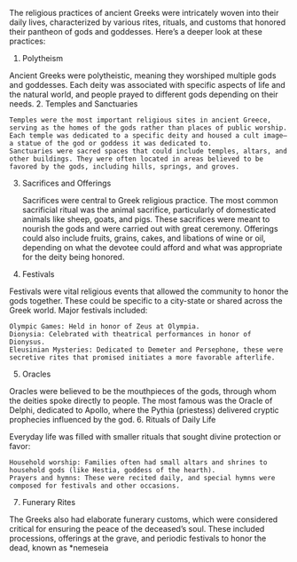 The religious practices of ancient Greeks were intricately woven into their daily lives, characterized by various rites, rituals, and customs that honored their pantheon of gods and goddesses. Here’s a deeper look at these practices:
1. Polytheism

Ancient Greeks were polytheistic, meaning they worshiped multiple gods and goddesses. Each deity was associated with specific aspects of life and the natural world, and people prayed to different gods depending on their needs.
2. Temples and Sanctuaries

    Temples were the most important religious sites in ancient Greece, serving as the homes of the gods rather than places of public worship. Each temple was dedicated to a specific deity and housed a cult image—a statue of the god or goddess it was dedicated to.
    Sanctuaries were sacred spaces that could include temples, altars, and other buildings. They were often located in areas believed to be favored by the gods, including hills, springs, and groves.

3. Sacrifices and Offerings

    Sacrifices were central to Greek religious practice. The most common sacrificial ritual was the animal sacrifice, particularly of domesticated animals like sheep, goats, and pigs. These sacrifices were meant to nourish the gods and were carried out with great ceremony.
    Offerings could also include fruits, grains, cakes, and libations of wine or oil, depending on what the devotee could afford and what was appropriate for the deity being honored.

4. Festivals

Festivals were vital religious events that allowed the community to honor the gods together. These could be specific to a city-state or shared across the Greek world. Major festivals included:

    Olympic Games: Held in honor of Zeus at Olympia.
    Dionysia: Celebrated with theatrical performances in honor of Dionysus.
    Eleusinian Mysteries: Dedicated to Demeter and Persephone, these were secretive rites that promised initiates a more favorable afterlife.

5. Oracles

Oracles were believed to be the mouthpieces of the gods, through whom the deities spoke directly to people. The most famous was the Oracle of Delphi, dedicated to Apollo, where the Pythia (priestess) delivered cryptic prophecies influenced by the god.
6. Rituals of Daily Life

Everyday life was filled with smaller rituals that sought divine protection or favor:

    Household worship: Families often had small altars and shrines to household gods (like Hestia, goddess of the hearth).
    Prayers and hymns: These were recited daily, and special hymns were composed for festivals and other occasions.

7. Funerary Rites

The Greeks also had elaborate funerary customs, which were considered critical for ensuring the peace of the deceased’s soul. These included processions, offerings at the grave, and periodic festivals to honor the dead, known as *nemeseia